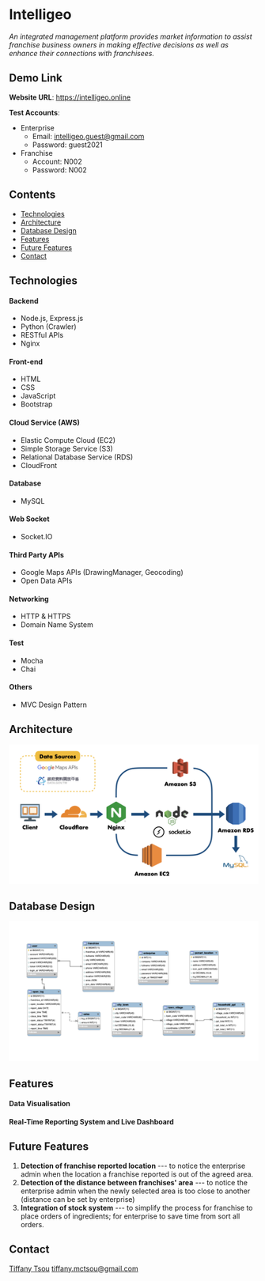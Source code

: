 # Intelligeo

_An integrated management platform provides market information to assist franchise business owners in making effective decisions as well as enhance their connections with franchisees._

## Demo Link

**Website URL**: https://intelligeo.online

**Test Accounts**:

-   Enterprise
    -   Email: intelligeo.guest@gmail.com
    -   Password: guest2021
-   Franchise
    -   Account: N002
    -   Password: N002

## Contents

-   [Technologies](#technologies)
-   [Architecture](#architecture)
-   [Database Design](#database-design)
-   [Features](#features)
-   [Future Features](#future-features)
-   [Contact](#contact)

## Technologies

#### Backend

-   Node.js, Express.js
-   Python (Crawler)
-   RESTful APIs
-   Nginx

#### Front-end

-   HTML
-   CSS
-   JavaScript
-   Bootstrap

#### Cloud Service (AWS)

-   Elastic Compute Cloud (EC2)
-   Simple Storage Service (S3)
-   Relational Database Service (RDS)
-   CloudFront

#### Database

-   MySQL

#### Web Socket

-   Socket.IO

#### Third Party APIs

-   Google Maps APIs (DrawingManager, Geocoding)
-   Open Data APIs

#### Networking

-   HTTP & HTTPS
-   Domain Name System

#### Test

-   Mocha
-   Chai

#### Others

-   MVC Design Pattern

## Architecture

![](https://github.com/Tiffanymctsou/Project_Assets/blob/master/Intelligeo/architecture.png)

## Database Design

![](https://github.com/Tiffanymctsou/Project_Assets/blob/master/Intelligeo/db_schema.png)

## Features

#### Data Visualisation

#### Real-Time Reporting System and Live Dashboard

## Future Features

1. **Detection of franchise reported location** --- to notice the enterprise admin when the location a franchise reported is out of the agreed area.
2. **Detection of the distance between franchises' area** --- to notice the enterprise admin when the newly selected area is too close to another (distance can be set by enterprise)
3. **Integration of stock system** --- to simplify the process for franchise to place orders of ingredients; for enterprise to save time from sort all orders.

## Contact

[Tiffany Tsou](https://github.com/Tiffanymctsou 'Tiffany Tsou')
tiffany.mctsou@gmail.com
